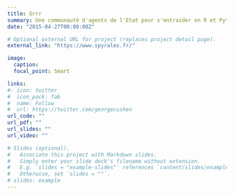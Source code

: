 ```yaml
---
title: Grrr
summary: Une communauté d'agents de l'Etat pour s'entraider en R et Python
date: "2015-04-27T00:00:00Z"

# Optional external URL for project (replaces project detail page).
external_link: "https://www.spyrales.fr/"

image:
  caption:
  focal_point: Smart

links:
#- icon: twitter
#  icon_pack: fab
#  name: Follow
#  url: https://twitter.com/georgecushen
url_code: ""
url_pdf: ""
url_slides: ""
url_video: ""

# Slides (optional).
#   Associate this project with Markdown slides.
#   Simply enter your slide deck's filename without extension.
#   E.g. `slides = "example-slides"` references `content/slides/example-slides.md`.
#   Otherwise, set `slides = ""`.
# slides: example
---
```

